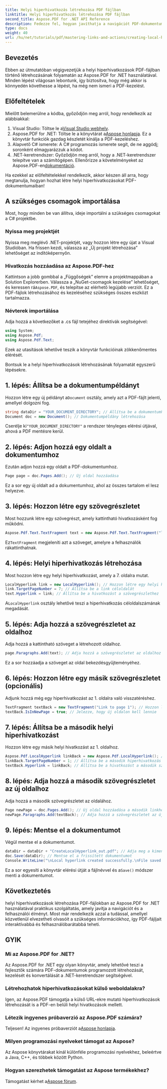 ```yaml
---
title: Helyi hiperhivatkozás létrehozása PDF fájlban
linktitle: Helyi hiperhivatkozás létrehozása PDF fájlban
second_title: Aspose.PDF for .NET API Reference
description: Fedezze fel, hogyan javíthatja a navigációt PDF-dokumentumaiban helyi hiperhivatkozások létrehozásával az Aspose.PDF for .NET segítségével. Ez a lépésről lépésre bemutató útmutató végigvezeti Önt a teljes folyamaton.
type: docs
weight: 40
url: /hu/net/tutorials/pdf/mastering-links-and-actions/creating-local-hyperlink/
---
```

## Bevezetés

Ebben az útmutatóban végigvezetjük a helyi hiperhivatkozások PDF-fájlban történő létrehozásának folyamatán az Aspose.PDF for .NET használatával. Minden lépést világosan lebontunk, így biztosítva, hogy még akkor is könnyedén követhesse a lépést, ha még nem ismeri a PDF-kezelést.

## Előfeltételek

Mielőtt belemerülne a kódba, győződjön meg arról, hogy rendelkezik az alábbiakkal:

1.  Visual Studio: Töltse le a[Visual Studio webhely](https://visualstudio.microsoft.com/).
2.  Aspose.PDF for .NET: Töltse le a könyvtárat a[Aspose honlapja](https://releases.aspose.com/pdf/net/). Ez a könyvtár funkciók gazdag készletét kínálja a PDF-kezeléshez.
3. Alapvető C# ismerete: A C# programozás ismerete segít, de ne aggódj; soronként elmagyarázzuk a kódot.
4. .NET-keretrendszer: Győződjön meg arról, hogy a .NET-keretrendszer telepítve van a számítógépen. Ellenőrizze a követelményeket az Aspose.PDF-en[dokumentáció](https://reference.aspose.com/pdf/net/).

Ha ezekkel az előfeltételekkel rendelkezik, akkor készen áll arra, hogy megtanulja, hogyan hozhat létre helyi hiperhivatkozásokat PDF-dokumentumaiban!

## A szükséges csomagok importálása

Most, hogy minden be van állítva, ideje importálni a szükséges csomagokat a C# projektbe.

### Nyissa meg projektjét

Nyissa meg meglévő .NET-projektjét, vagy hozzon létre egy újat a Visual Studióban. Ha frissen kezdi, válassza az „Új projekt létrehozása” lehetőséget az indítóképernyőn.

### Hivatkozás hozzáadása az Aspose.PDF-hez

 Kattintson a jobb gombbal a „Függőségek” elemre a projektmappában a Solution Explorerben. Válassza a „NuGet-csomagok kezelése” lehetőséget, és keressen rá`Aspose.PDF`, és telepítse az elérhető legújabb verziót. Ez a PDF-fájlok létrehozásához és kezeléséhez szükséges összes eszközt tartalmazza.

### Névterek importálása

Adja hozzá a következőket a .cs fájl tetejéhez direktívák segítségével:

```csharp
using System;
using Aspose.Pdf;
using Aspose.Pdf.Text;
```

Ezek az utasítások lehetővé teszik a könyvtár funkcióinak zökkenőmentes elérését.

Bontsuk le a helyi hiperhivatkozások létrehozásának folyamatát egyszerű lépésekre.

## 1. lépés: Állítsa be a dokumentumpéldányt

 Hozzon létre egy új példányt a`Document` osztály, amely azt a PDF-fájlt jelenti, amellyel dolgozni fog.

```csharp
string dataDir = "YOUR_DOCUMENT_DIRECTORY"; // Állítsa be a dokumentumkönyvtárat
Document doc = new Document(); // Dokumentumpéldány létrehozása
```

 Cserélje ki`"YOUR_DOCUMENT_DIRECTORY"` a rendszer tényleges elérési útjával, ahová a PDF mentésre kerül.

## 2. lépés: Adjon hozzá egy oldalt a dokumentumhoz

Ezután adjon hozzá egy oldalt a PDF-dokumentumhoz.

```csharp
Page page = doc.Pages.Add(); // Új oldal hozzáadása
```

Ez a sor egy új oldalt ad a dokumentumhoz, ahol az összes tartalom el lesz helyezve.

## 3. lépés: Hozzon létre egy szövegrészletet

Most hozzunk létre egy szövegrészt, amely kattintható hivatkozásként fog működni.

```csharp
Aspose.Pdf.Text.TextFragment text = new Aspose.Pdf.Text.TextFragment("link page number test to page 7"); // Hozzon létre egy szövegrészletet
```

 Ez`TextFragment` megjeleníti azt a szöveget, amelyre a felhasználók rákattinthatnak.

## 4. lépés: Helyi hiperhivatkozás létrehozása

Most hozzon létre egy helyi hiperhivatkozást, amely a 7. oldalra mutat.

```csharp
LocalHyperlink link = new LocalHyperlink(); // Hozzon létre egy helyi hiperhivatkozást
link.TargetPageNumber = 7; // Állítsa be a link céloldalát
text.Hyperlink = link; // Állítsa be a hivatkozást a szövegrészlethez
```

 A`LocalHyperlink` osztály lehetővé teszi a hiperhivatkozás céloldalszámának megadását.

## 5. lépés: Adja hozzá a szövegrészletet az oldalhoz

Adja hozzá a kattintható szöveget a létrehozott oldalhoz.

```csharp
page.Paragraphs.Add(text); // Adja hozzá a szövegrészletet az oldalhoz
```

Ez a sor hozzáadja a szöveget az oldal bekezdésgyűjteményéhez.

## 6. lépés: Hozzon létre egy másik szövegrészletet (opcionális)

Adjunk hozzá még egy hiperhivatkozást az 1. oldalra való visszatéréshez.

```csharp
TextFragment textBack = new TextFragment("Link to page 1"); // Hozzon létre egy új szövegrészletet
textBack.IsInNewPage = true; // Jelezze, hogy új oldalon kell lennie
```

## 7. lépés: Állítsa be a második helyi hiperhivatkozást

Hozzon létre egy másik helyi hivatkozást az 1. oldalhoz.

```csharp
Aspose.Pdf.LocalHyperlink linkBack = new Aspose.Pdf.LocalHyperlink(); // Hozzon létre egy másik helyi hiperhivatkozást
linkBack.TargetPageNumber = 1; // Állítsa be a második hiperhivatkozás céloldalát
textBack.Hyperlink = linkBack; // Állítsa be a hivatkozást a második szövegrészlethez
```

## 8. lépés: Adja hozzá a második szövegrészletet az új oldalhoz

Adja hozzá a második szövegrészletet az oldalához.

```csharp
Page newPage = doc.Pages.Add(); // Új oldal hozzáadása a második linkhez
newPage.Paragraphs.Add(textBack); // Adja hozzá a szövegrészletet az új oldalhoz
```

## 9. lépés: Mentse el a dokumentumot

Végül mentse el a dokumentumot.

```csharp
dataDir = dataDir + "CreateLocalHyperlink_out.pdf"; // Adja meg a kimeneti fájl nevét
doc.Save(dataDir); // Mentse el a frissített dokumentumot
Console.WriteLine("\nLocal hyperlink created successfully.\nFile saved at " + dataDir);
```

 Ez a sor egyesíti a könyvtár elérési útját a fájlnévvel és a`Save()` módszer menti a dokumentumot.

## Következtetés

helyi hiperhivatkozások létrehozása PDF-fájlokban az Aspose.PDF for .NET használatával praktikus szolgáltatás, amely javítja a navigációt és a felhasználói élményt. Most már rendelkezik azzal a tudással, amellyel közvetlenül elvezetheti olvasóit a szükséges információkhoz, így PDF-fájljait interaktívabbá és felhasználóbarátabbá teheti.

## GYIK

### Mi az Aspose.PDF for .NET?
Az Aspose.PDF for .NET egy olyan könyvtár, amely lehetővé teszi a fejlesztők számára PDF-dokumentumok programozott létrehozását, kezelését és konvertálását a .NET-keretrendszer segítségével.

### Létrehozhatok hiperhivatkozásokat külső weboldalakra?
Igen, az Aspose.PDF támogatja a külső URL-ekre mutató hiperhivatkozások létrehozását is a PDF-en belüli helyi hivatkozások mellett.

### Létezik ingyenes próbaverzió az Aspose.PDF számára?
 Teljesen! Az ingyenes próbaverziót a[Aspose honlapja](https://releases.aspose.com/).

### Milyen programozási nyelveket támogat az Aspose?
Az Aspose könyvtárakat kínál különféle programozási nyelvekhez, beleértve a Java, C++, és többek között Python.

### Hogyan szerezhetek támogatást az Aspose termékekhez?
 Támogatást kérhet a[Aspose fórum](https://forum.aspose.com/c/pdf/10).
